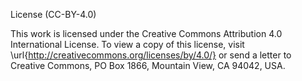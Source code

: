 License 
(CC-BY-4.0)

This work is licensed under the Creative Commons Attribution 4.0 International License. To view a copy of this license, visit \url{http://creativecommons.org/licenses/by/4.0/} or send a letter to Creative Commons, PO Box 1866, Mountain View, CA 94042, USA.

